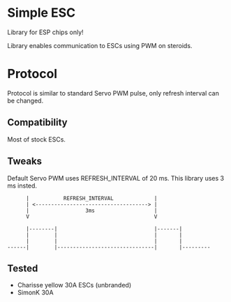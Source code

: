 # Simple ESC
Library for ESP chips only!

Library enables communication to ESCs using PWM on steroids.


# Protocol
Protocol is similar to standard Servo PWM pulse, 
only refresh interval can be changed.

## Compatibility
Most of stock ESCs.

## Tweaks
Default Servo PWM uses REFRESH_INTERVAL of 20 ms. 
This library uses 3 ms insted.


```
      |           REFRESH_INTERVAL             |
      | <------------------------------------> |       
      |                  3ms                   |
      V                                        V 
     
      |--------|                               |-------|
      |        |                               |       |
      |        |                               |       |
------|        |-------------------------------|       |---------
```

## Tested
* Charisse yellow 30A ESCs (unbranded)
* SimonK 30A